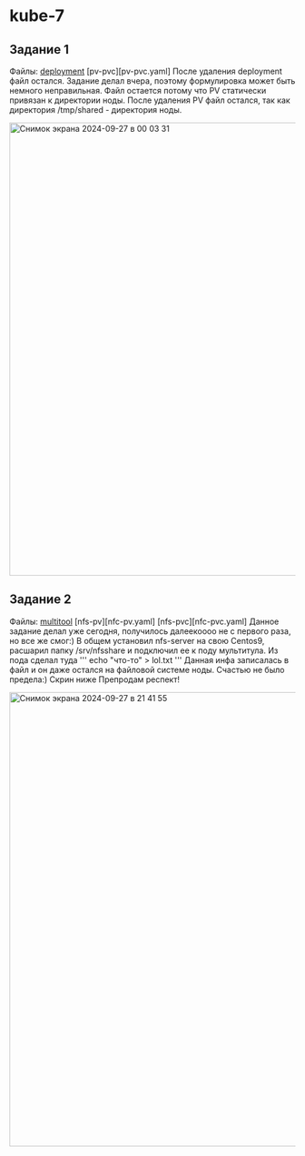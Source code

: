 # kube-7
## Задание 1
Файлы: [deployment](deployment.yaml) [pv-pvc][pv-pvc.yaml]
После удаления deployment файл остался. Задание делал вчера, поэтому формулировка может быть немного неправильная. Файл остается потому что PV статически привязан к директории ноды. После удаления PV файл остался, так как директория /tmp/shared - директория ноды.

<img width="797" alt="Снимок экрана 2024-09-27 в 00 03 31" src="https://github.com/user-attachments/assets/17e1a488-1f2d-46e2-b835-7b16e916b885">

## Задание 2
Файлы: [multitool](multitool-deployment.yaml) [nfs-pv][nfc-pv.yaml] [nfs-pvc][nfc-pvc.yaml]
Данное задание делал уже сегодня, получилось далеекоооо не с первого раза, но все же смог:)
В общем установил nfs-server на свою Centos9, расшарил папку /srv/nfsshare и подключил ее к поду мультитула. Из пода сделал туда 
'''
echo "что-то" > lol.txt
'''
Данная инфа записалась в файл и он даже остался на файловой системе ноды. Счастью не было предела:) Скрин ниже
Препродам респект!

<img width="799" alt="Снимок экрана 2024-09-27 в 21 41 55" src="https://github.com/user-attachments/assets/48baf46c-ac31-4e8b-8269-39ab7e80a2aa">

